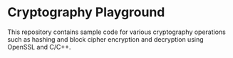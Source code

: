 # Cryptography Playground

This repository contains sample code for various cryptography operations such as hashing and block cipher encryption and decryption using OpenSSL and C/C++.
